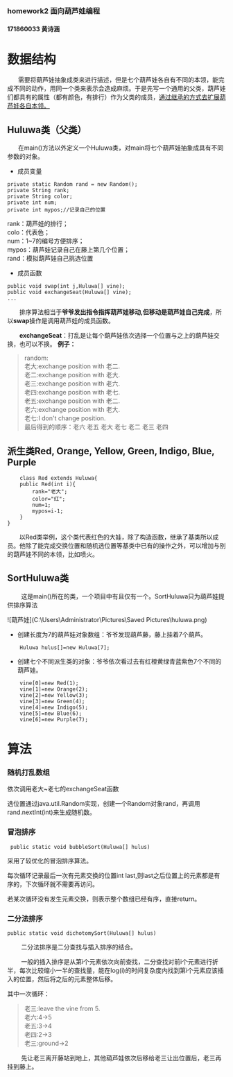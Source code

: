 ### homework2 面向葫芦娃编程
#### 171860033 黄诗涵


# 数据结构
&emsp;&ensp; 需要将葫芦娃抽象成类来进行描述，但是七个葫芦娃各自有不同的本领，能完成不同的动作，用同一个类来表示会造成麻烦。于是先写一个通用的父类，葫芦娃们都具有的属性（都有颜色，有排行）作为父类的成员，<u>通过继承的方式去扩展葫芦娃各自本领。</u>
## Huluwa类（父类）
&emsp;&ensp; 在main()方法以外定义一个Huluwa类，对main将七个葫芦娃抽象成具有不同参数的对象。
* 成员变量
>
    private static Random rand = new Random();  
    private String rank;  
    private String color;  
    private int num;  
    private int mypos;//记录自己的位置

rank：葫芦娃的排行；  
colo：代表色；  
num：1~7的编号方便排序；  
mypos：葫芦娃记录自己在藤上第几个位置；  
rand：模拟葫芦娃自己挑选位置  

* 成员函数

>
    public void swap(int j,Huluwa[] vine);  
    public void exchangeSeat(Huluwa[] vine);
    ...
&emsp;&emsp;排序算法相当于**爷爷发出指令指挥葫芦娃移动,但移动是葫芦娃自己完成**，所以**swap**操作是调用葫芦娃的成员函数。  

&emsp;&emsp;**exchangeSeat**：打乱是让每个葫芦娃依次选择一个位置与之上的葫芦娃交换，也可以不换。
**例子：**  

>random:  
老大:exchange position with 老二.  
老二:exchange position with 老大.  
老三:exchange position with 老六.  
老四:exchange position with 老七.  
老五:exchange position with 老二.  
老六:exchange position with 老大.  
老七:I don't change position.  
最后得到的顺序：老六 老五 老大 老七 老二 老三 老四

## 派生类Red, Orange, Yellow, Green, Indigo, Blue, Purple  
>
        class Red extends Huluwa{
        public Red(int i){
            rank="老大";
            color="红";
            num=1;
            mypos=i-1;
        }
    }

&emsp;&emsp;以Red类举例，这个类代表红色的大娃，除了构造函数，继承了基类所以成员。他除了能完成交换位置和随机选位置等基类中已有的操作之外，可以增加与别的葫芦娃不同的本领，比如喷火。


## SortHuluwa类
&emsp;&emsp; 这是main()所在的类，一个项目中有且仅有一个。SortHuluwa只为葫芦娃提供排序算法

![葫芦娃](C:\Users\Administrator\Pictures\Saved Pictures\huluwa.png)

* 创建长度为7的葫芦娃对象数组：爷爷发现葫芦藤，藤上挂着7个葫芦。  
```
    Huluwa hulus[]=new Huluwa[7];
```
* 创建七个不同派生类的对象：爷爷依次看过去有红橙黄绿青蓝紫色7个不同的葫芦娃。
```
    vine[0]=new Red(1);
    vine[1]=new Orange(2);
    vine[2]=new Yellow(3);
    vine[3]=new Green(4);
    vine[4]=new Indigo(5);
    vine[5]=new Blue(6);
    vine[6]=new Purple(7);
```


# 算法

### 随机打乱数组
依次调用老大~老七的exchangeSeat函数  

选位置通过java.util.Random实现，创建一个Random对象rand，再调用rand.nextInt(int)来生成随机数。

### 冒泡排序
```
 public static void bubbleSort(Huluwa[] hulus)
```
采用了较优化的冒泡排序算法。

每次循环记录最后一次有元素交换的位置int last,则last之后位置上的元素都是有序的，下次循环就不需要再访问。

若某次循环没有发生元素交换，则表示整个数组已经有序，直接return。



### 二分法排序
```
public static void dichotomySort(Huluwa[] hulus)
```
&emsp;&emsp; 二分法排序是二分查找与插入排序的结合。

&emsp;&emsp; 一般的插入排序是从第i个元素依次向前查找，二分查找对前i个元素进行折半，每次比较缩小一半的查找量，能在log(i)的时间复杂度内找到第i个元素应该插入的位置，然后将之后的元素整体后移。

其中一次循环：

>老三:leave the vine from 5.  
老六:4->5  
老五:3->4  
老四:2->3  
老三:ground->2

&emsp;&emsp; 先让老三离开藤站到地上，其他葫芦娃依次后移给老三让出位置后，老三再挂到藤上。